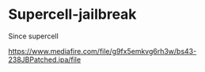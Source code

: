 # Supercell-jailbreak
Since supercell

https://www.mediafire.com/file/g9fx5emkvg6rh3w/bs43-238JBPatched.ipa/file
